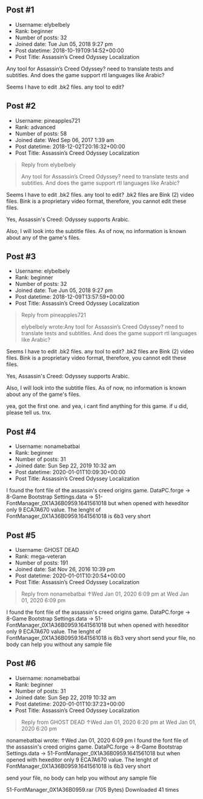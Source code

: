 ## Post #1
- Username: elybelbely
- Rank: beginner
- Number of posts: 32
- Joined date: Tue Jun 05, 2018 9:27 pm
- Post datetime: 2018-10-19T09:14:52+00:00
- Post Title: Assassin’s Creed Odyssey Localization

Any tool for Assassin’s Creed Odyssey? need to translate tests and subtitles. And does the game support rtl languages like Arabic?

Seems I have to edit .bk2 files. any tool to edit?
## Post #2
- Username: pineapples721
- Rank: advanced
- Number of posts: 58
- Joined date: Wed Sep 06, 2017 1:39 am
- Post datetime: 2018-12-02T20:16:32+00:00
- Post Title: Assassin’s Creed Odyssey Localization

> Reply from elybelbely
>
> Any tool for Assassin’s Creed Odyssey? need to translate tests and subtitles. And does the game support rtl languages like Arabic?

Seems I have to edit .bk2 files. any tool to edit?
.bk2 files are Bink (2) video files. Bink is a proprietary video format, therefore, you cannot edit these files.

Yes, Assassin's Creed: Odyssey supports Arabic.

Also, I will look into the subtitle files. As of now, no information is known about any of the game's files.
## Post #3
- Username: elybelbely
- Rank: beginner
- Number of posts: 32
- Joined date: Tue Jun 05, 2018 9:27 pm
- Post datetime: 2018-12-09T13:57:59+00:00
- Post Title: Assassin’s Creed Odyssey Localization

> Reply from pineapples721
>
> elybelbely wrote:Any tool for Assassin’s Creed Odyssey? need to translate tests and subtitles. And does the game support rtl languages like Arabic?

Seems I have to edit .bk2 files. any tool to edit?
.bk2 files are Bink (2) video files. Bink is a proprietary video format, therefore, you cannot edit these files.

Yes, Assassin's Creed: Odyssey supports Arabic.

Also, I will look into the subtitle files. As of now, no information is known about any of the game's files.

yea, got the first one. and yea, i cant find anything for this game. if u did, please tell us. tnx.
## Post #4
- Username: nonamebatbai
- Rank: beginner
- Number of posts: 31
- Joined date: Sun Sep 22, 2019 10:32 am
- Post datetime: 2020-01-01T10:09:30+00:00
- Post Title: Assassin’s Creed Odyssey Localization

I found the font file of the assassin's creed origins game. DataPC.forge -> 8-Game Bootstrap Settings.data ->
51-FontManager_0X1A36B0959.1641561018 but when opened with hexeditor only 9 ECA7A670 value.
The lenght of FontManager_0X1A36B0959.1641561018 is 6b3 very short
## Post #5
- Username: GHOST DEAD
- Rank: mega-veteran
- Number of posts: 191
- Joined date: Sat Nov 26, 2016 10:39 pm
- Post datetime: 2020-01-01T10:20:54+00:00
- Post Title: Assassin’s Creed Odyssey Localization

> Reply from nonamebatbai ↑Wed Jan 01, 2020 6:09 pm at Wed Jan 01, 2020 6:09 pm
>
> 
I found the font file of the assassin's creed origins game. DataPC.forge -> 8-Game Bootstrap Settings.data ->
51-FontManager_0X1A36B0959.1641561018 but when opened with hexeditor only 9 ECA7A670 value.
The lenght of FontManager_0X1A36B0959.1641561018 is 6b3 very short
send your file, no body can help you without any sample file
## Post #6
- Username: nonamebatbai
- Rank: beginner
- Number of posts: 31
- Joined date: Sun Sep 22, 2019 10:32 am
- Post datetime: 2020-01-01T10:37:23+00:00
- Post Title: Assassin’s Creed Odyssey Localization

> Reply from GHOST DEAD ↑Wed Jan 01, 2020 6:20 pm at Wed Jan 01, 2020 6:20 pm
>
> 
nonamebatbai wrote: ↑Wed Jan 01, 2020 6:09 pm
I found the font file of the assassin's creed origins game. DataPC.forge -> 8-Game Bootstrap Settings.data ->
51-FontManager_0X1A36B0959.1641561018 but when opened with hexeditor only 9 ECA7A670 value.
The lenght of FontManager_0X1A36B0959.1641561018 is 6b3 very short

send your file, no body can help you without any sample file


 51-FontManager_0X1A36B0959.rar
(705 Bytes) Downloaded 41 times
